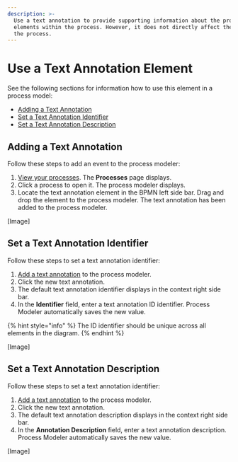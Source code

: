 ```yaml
---
description: >-
  Use a text annotation to provide supporting information about the process or
  elements within the process. However, it does not directly affect the flow of
  the process.
---
```


# Use a Text Annotation Element

See the following sections for information how to use this element in a process model:

* [Adding a Text Annotation](text-annotation.md#adding-a-text-annotation)
* [Set a Text Annotation Identifier](text-annotation.md#set-a-text-annotation-identifier)
* [Set a Text Annotation Description](text-annotation.md#set-a-text-annotation-description)

## Adding a Text Annotation

Follow these steps to add an event to the process modeler:

1. [View your processes](https://processmaker.gitbook.io/processmaker-4-community/-LPblkrcFWowWJ6HZdhC/~/drafts/-LRhVZm0ddxDcGGdN5ZN/primary/designing-processes/viewing-processes/view-the-list-of-processes/view-your-processes#view-all-processes). The **Processes** page displays.
2. Click a process to open it. The process modeler displays.
3. Locate the text annotation element in the BPMN left side bar. Drag and drop the element to the process modeler. The text annotation has been added to the process modeler.

\[Image\]

## Set a Text Annotation Identifier

Follow these steps to set a text annotation identifier:

1. [Add a text annotation](text-annotation.md#adding-a-text-annotation) to the process modeler.
2. Click the new text annotation.
3. The default text annotation identifier displays in the context right side bar.
4. In the **Identifier** field, enter a text annotation ID identifier. Process Modeler automatically saves the new value.

{% hint style="info" %}
The ID identifier should be unique across all elements in the diagram.
{% endhint %}

\[Image\]

## Set a Text Annotation Description

Follow these steps to set a text annotation identifier:

1. [Add a text annotation](text-annotation.md#adding-a-text-annotation) to the process modeler.
2. Click the new text annotation.
3. The default text annotation description displays in the context right side bar.
4. In the **Annotation Description** field, enter a text annotation description. Process Modeler automatically saves the new value.

\[Image\]

